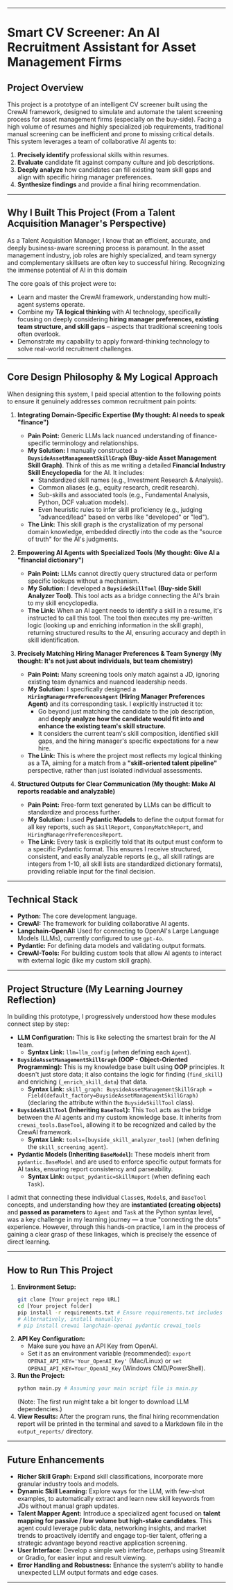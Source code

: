 -----

# Smart CV Screener: An AI Recruitment Assistant for Asset Management Firms

## Project Overview

This project is a prototype of an intelligent CV screener built using the CrewAI framework, designed to simulate and automate the talent screening process for asset management firms (especially on the buy-side). Facing a high volume of resumes and highly specialized job requirements, traditional manual screening can be inefficient and prone to missing critical details. This system leverages a team of collaborative AI agents to:

1.  **Precisely identify** professional skills within resumes.
2.  **Evaluate** candidate fit against company culture and job descriptions.
3.  **Deeply analyze** how candidates can fill existing team skill gaps and align with specific hiring manager preferences.
4.  **Synthesize findings** and provide a final hiring recommendation.

-----

## Why I Built This Project (From a Talent Acquisition Manager's Perspective)

As a Talent Acquisition Manager, I know that an efficient, accurate, and deeply business-aware screening process is paramount. In the asset management industry, job roles are highly specialized, and team synergy and complementary skillsets are often key to successful hiring. Recognizing the immense potential of AI in this domain

The core goals of this project were to:

  * Learn and master the CrewAI framework, understanding how multi-agent systems operate.
  * Combine my **TA logical thinking** with AI technology, specifically focusing on deeply considering **hiring manager preferences, existing team structure, and skill gaps** – aspects that traditional screening tools often overlook.
  * Demonstrate my capability to apply forward-thinking technology to solve real-world recruitment challenges.

-----

## Core Design Philosophy & My Logical Approach

When designing this system, I paid special attention to the following points to ensure it genuinely addresses common recruitment pain points:

1.  **Integrating Domain-Specific Expertise (My thought: AI needs to speak "finance")**

      * **Pain Point:** Generic LLMs lack nuanced understanding of finance-specific terminology and relationships.
      * **My Solution:** I manually constructed a **`BuysideAssetManagementSkillGraph` (Buy-side Asset Management Skill Graph)**. Think of this as me writing a detailed **Financial Industry Skill Encyclopedia** for the AI. It includes:
          * Standardized skill names (e.g., Investment Research & Analysis).
          * Common aliases (e.g., equity research, credit research).
          * Sub-skills and associated tools (e.g., Fundamental Analysis, Python, DCF valuation models).
          * Even heuristic rules to infer skill proficiency (e.g., judging "advanced/lead" based on verbs like "developed" or "led").
      * **The Link:** This skill graph is the crystallization of my personal domain knowledge, embedded directly into the code as the "source of truth" for the AI's judgments.

2.  **Empowering AI Agents with Specialized Tools (My thought: Give AI a "financial dictionary")**

      * **Pain Point:** LLMs cannot directly query structured data or perform specific lookups without a mechanism.
      * **My Solution:** I developed a **`BuysideSkillTool` (Buy-side Skill Analyzer Tool)**. This tool acts as a bridge connecting the AI's brain to my skill encyclopedia.
      * **The Link:** When an AI agent needs to identify a skill in a resume, it's instructed to call this tool. The tool then executes my pre-written logic (looking up and enriching information in the skill graph), returning structured results to the AI, ensuring accuracy and depth in skill identification.

3.  **Precisely Matching Hiring Manager Preferences & Team Synergy (My thought: It's not just about individuals, but team chemistry)**

      * **Pain Point:** Many screening tools only match against a JD, ignoring existing team dynamics and nuanced leadership needs.
      * **My Solution:** I specifically designed a **`HiringManagerPreferencesAgent` (Hiring Manager Preferences Agent)** and its corresponding task. I explicitly instructed it to:
          * Go beyond just matching the candidate to the job description, and **deeply analyze how the candidate would fit into and enhance the existing team's skill structure.**
          * It considers the current team's skill composition, identified skill gaps, and the hiring manager's specific expectations for a new hire.
      * **The Link:** This is where the project most reflects my logical thinking as a TA, aiming for a match from a **"skill-oriented talent pipeline"** perspective, rather than just isolated individual assessments.

4.  **Structured Outputs for Clear Communication (My thought: Make AI reports readable and analyzable)**

      * **Pain Point:** Free-form text generated by LLMs can be difficult to standardize and process further.
      * **My Solution:** I used **Pydantic Models** to define the output format for all key reports, such as `SkillReport`, `CompanyMatchReport`, and `HiringManagerPreferencesReport`.
      * **The Link:** Every task is explicitly told that its output must conform to a specific Pydantic format. This ensures I receive structured, consistent, and easily analyzable reports (e.g., all skill ratings are integers from 1-10, all skill lists are standardized dictionary formats), providing reliable input for the final decision.

-----

## Technical Stack

  * **Python:** The core development language.
  * **CrewAI:** The framework for building collaborative AI agents.
  * **Langchain-OpenAI:** Used for connecting to OpenAI's Large Language Models (LLMs), currently configured to use `gpt-4o`.
  * **Pydantic:** For defining data models and validating output formats.
  * **CrewAI-Tools:** For building custom tools that allow AI agents to interact with external logic (like my custom skill graph).

-----

## Project Structure (My Learning Journey Reflection)

In building this prototype, I progressively understood how these modules connect step by step:

  * **LLM Configuration:** This is like selecting the smartest brain for the AI team.
      * **Syntax Link:** `llm=llm_config` (when defining each `Agent`).
  * **`BuysideAssetManagementSkillGraph` (OOP - Object-Oriented Programming):** This is my knowledge base built using **OOP** principles. It doesn't just store data; it also contains the logic for finding (`find_skill`) and enriching (`_enrich_skill_data`) that data.
      * **Syntax Link:** `skill_graph: BuysideAssetManagementSkillGraph = Field(default_factory=BuysideAssetManagementSkillGraph)` (declaring the attribute within the `BuysideSkillTool` class).
  * **`BuysideSkillTool` (Inheriting `BaseTool`):** This `Tool` acts as the bridge between the AI agents and my custom knowledge base. It inherits from `crewai_tools.BaseTool`, allowing it to be recognized and called by the CrewAI framework.
      * **Syntax Link:** `tools=[buyside_skill_analyzer_tool]` (when defining the `skill_screening_agent`).
  * **Pydantic Models (Inheriting `BaseModel`):** These models inherit from `pydantic.BaseModel` and are used to enforce specific output formats for AI tasks, ensuring report consistency and parseability.
      * **Syntax Link:** `output_pydantic=SkillReport` (when defining each `Task`).

I admit that connecting these individual `Class`es, `Model`s, and `BaseTool` concepts, and understanding how they are **instantiated (creating objects)** and **passed as parameters** to `Agent` and `Task` at the Python syntax level, was a key challenge in my learning journey — a true "connecting the dots" experience. However, through this hands-on practice, I am in the process of gaining a clear grasp of these linkages, which is precisely the essence of direct learning.

-----

## How to Run This Project

1.  **Environment Setup:**
    ```bash
    git clone [Your project repo URL]
    cd [Your project folder]
    pip install -r requirements.txt # Ensure requirements.txt includes all dependencies
    # Alternatively, install manually:
    # pip install crewai langchain-openai pydantic crewai_tools
    ```
2.  **API Key Configuration:**
      * Make sure you have an API Key from OpenAI.
      * Set it as an environment variable (recommended): `export OPENAI_API_KEY='Your_OpenAI_Key'` (Mac/Linux) or `set OPENAI_API_KEY=Your_OpenAI_Key` (Windows CMD/PowerShell).
3.  **Run the Project:**
    ```bash
    python main.py # Assuming your main script file is main.py
    ```
    (Note: The first run might take a bit longer to download LLM dependencies.)
4.  **View Results:**
    After the program runs, the final hiring recommendation report will be printed in the terminal and saved to a Markdown file in the `output_reports/` directory.

-----

## Future Enhancements

* **Richer Skill Graph:** Expand skill classifications, incorporate more granular industry tools and models.
* **Dynamic Skill Learning:** Explore ways for the LLM, with few-shot examples, to automatically extract and learn new skill keywords from JDs without manual graph updates.
* **Talent Mapper Agent:** Introduce a specialized agent focused on **talent mapping for passive / low volume but high-stake candidates**. This agent could leverage public data, networking insights, and market trends to proactively identify and engage top-tier talent, offering a strategic advantage beyond reactive application screening.
* **User Interface:** Develop a simple web interface, perhaps using Streamlit or Gradio, for easier input and result viewing.
* **Error Handling and Robustness:** Enhance the system's ability to handle unexpected LLM output formats and edge cases.

-----
